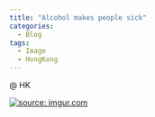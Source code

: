 ```yaml
---
title: "Alcohol makes people sick"
categories:
  - Blog
tags:
  - Image
  - HongKong
---
```


@ HK

<a href="https://imgur.com/TdeVNbw"><img src="https://i.imgur.com/TdeVNbw.jpg" title="source: imgur.com" /></a>


<script src="https://utteranc.es/client.js"
        repo="serendipityinlife/serendipityinlife.github.io"
        issue-term="pathname"
        theme="github-light"
        crossorigin="anonymous"
        async>
</script>
